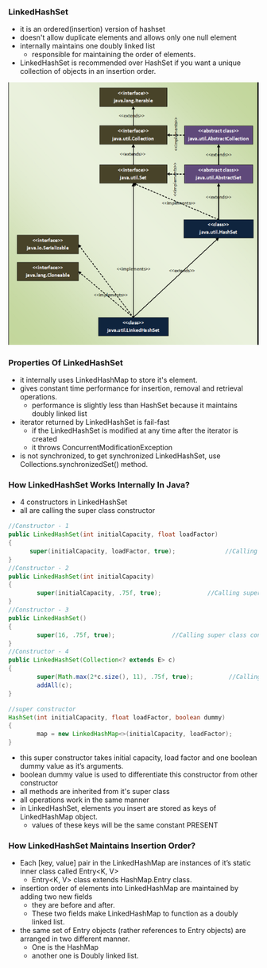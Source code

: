 ### LinkedHashSet

- it is an ordered(insertion) version of hashset
- doesn't allow duplicate elements and allows only one null element
- internally maintains one doubly linked list
    - responsible for maintaining the order of elements.
- LinkedHashSet is recommended over HashSet if you want a unique collection of objects in an insertion order.

![linked-hashset](linked-hashset.png)

### Properties Of LinkedHashSet
- it internally uses LinkedHashMap to store it's element.
- gives constant time performance for insertion, removal and retrieval operations.
    - performance is slightly less than HashSet because it maintains doubly linked list
- iterator returned by LinkedHashSet is fail-fast
    - if the LinkedHashSet is modified at any time after the iterator is created
    - it throws ConcurrentModificationException
- is not synchronized, to get synchronized LinkedHashSet, use Collections.synchronizedSet() method.

### How LinkedHashSet Works Internally In Java?
- 4 constructors in LinkedHashSet 
- all are calling the super class constructor
```java
//Constructor - 1
public LinkedHashSet(int initialCapacity, float loadFactor)
{
      super(initialCapacity, loadFactor, true);              //Calling super class constructor
}
//Constructor - 2
public LinkedHashSet(int initialCapacity)
{
        super(initialCapacity, .75f, true);             //Calling super class constructor
}
//Constructor - 3
public LinkedHashSet()
{
        super(16, .75f, true);                //Calling super class constructor
}
//Constructor - 4
public LinkedHashSet(Collection<? extends E> c)
{
        super(Math.max(2*c.size(), 11), .75f, true);          //Calling super class constructor
        addAll(c);
}
```
```java
//super constructor
HashSet(int initialCapacity, float loadFactor, boolean dummy)
{
        map = new LinkedHashMap<>(initialCapacity, loadFactor);
}
```
- this super constructor takes initial capacity, load factor and one boolean dummy value as it’s arguments.
- boolean dummy value is used to differentiate this constructor from other constructor
- all methods are inherited from it's super class
- all operations work in the same manner
- in LinkedHashSet, elements you insert are stored as keys of LinkedHashMap object. 
    - values of these keys will be the same constant PRESENT

### How LinkedHashSet Maintains Insertion Order?
- Each [key, value] pair in the LinkedHashMap are instances of it’s static inner class called Entry<K, V>
    - Entry<K, V> class extends HashMap.Entry class. 
-  insertion order of elements into LinkedHashMap are maintained by adding two new fields
    - they are before and after. 
    - These two fields make LinkedHashMap to function as a doubly linked list.
-  the same set of Entry objects (rather references to Entry objects) are arranged in two different manner. 
    - One is the HashMap 
    - another one is Doubly linked list.




